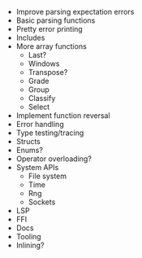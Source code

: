 - Improve parsing expectation errors
- Basic parsing functions
- Pretty error printing
- Includes
- More array functions
  - Last?
  - Windows
  - Transpose?
  - Grade
  - Group
  - Classify
  - Select
- Implement function reversal
- Error handling
- Type testing/tracing
- Structs
- Enums?
- Operator overloading?
- System APIs
  - File system
  - Time
  - Rng
  - Sockets
- LSP
- FFI
- Docs
- Tooling
- Inlining?

